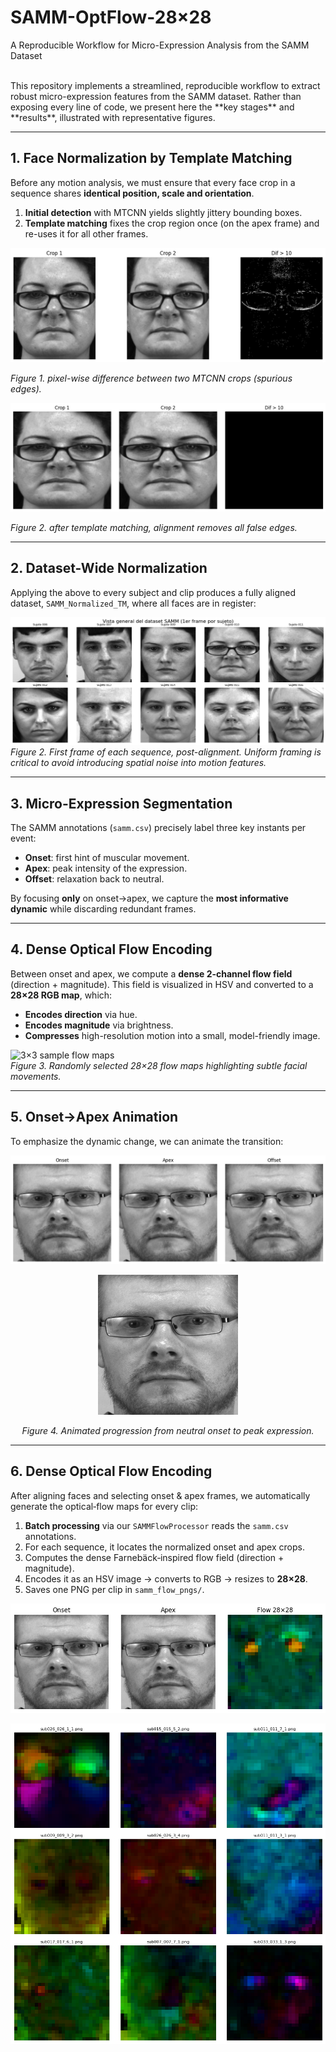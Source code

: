 # SAMM-OptFlow-28×28
A Reproducible Workflow for Micro-Expression Analysis from the SAMM Dataset

<br/>
This repository implements a streamlined, reproducible workflow to extract robust micro-expression features from the SAMM dataset. Rather than exposing every line of code, we present here the **key stages** and **results**, illustrated with representative figures.

---

## 1. Face Normalization by Template Matching

Before any motion analysis, we must ensure that every face crop in a sequence shares **identical position, scale and orientation**.  

1. **Initial detection** with MTCNN yields slightly jittery bounding boxes.  
2. **Template matching** fixes the crop region once (on the apex frame) and re-uses it for all other frames.

<div align="center">
  <img src="figs/diff_before.png" alt="Difference before alignment" width="600"/>
</div>

*Figure 1. pixel-wise difference between two MTCNN crops (spurious edges).*

<div align="center">
  <img src="figs/diff_after.png" alt="Difference after alignment" width="600"/>
</div>

*Figure 2. after template matching, alignment removes all false edges.*


---

## 2. Dataset-Wide Normalization

Applying the above to every subject and clip produces a fully aligned dataset, `SAMM_Normalized_TM`, where all faces are in register:

![Normalized grid of first frames](figs/normalized_grid.png)  
*Figure 2. First frame of each sequence, post-alignment. Uniform framing is critical to avoid introducing spatial noise into motion features.*

---

## 3. Micro-Expression Segmentation

The SAMM annotations (`samm.csv`) precisely label three key instants per event:

- **Onset**: first hint of muscular movement.  
- **Apex**: peak intensity of the expression.  
- **Offset**: relaxation back to neutral.

By focusing **only** on onset→apex, we capture the **most informative dynamic** while discarding redundant frames.

---

## 4. Dense Optical Flow Encoding

Between onset and apex, we compute a **dense 2-channel flow field** (direction + magnitude). This field is visualized in HSV and converted to a **28×28 RGB map**, which:

- **Encodes direction** via hue.  
- **Encodes magnitude** via brightness.  
- **Compresses** high-resolution motion into a small, model-friendly image.

![3×3 sample flow maps](figs/flow_3x3_grid.png)  
*Figure 3. Randomly selected 28×28 flow maps highlighting subtle facial movements.*

---

## 5. Onset→Apex Animation

To emphasize the dynamic change, we can animate the transition:

![3×3 sample flow maps](figs/onset_apex_offset_grid.png)  

<div align="center">
    <img src="figs/021_7_1.gif" alt="Onset→Apex GIF"/>
    <p><em>Figure 4. Animated progression from neutral onset to peak expression.</em></p>
</div>

---

## 6. Dense Optical Flow Encoding

After aligning faces and selecting onset & apex frames, we automatically generate the optical‐flow maps for every clip:

1. **Batch processing** via our `SAMMFlowProcessor` reads the `samm.csv` annotations.
2. For each sequence, it locates the normalized onset and apex crops.
3. Computes the dense Farnebäck‐inspired flow field (direction + magnitude).
4. Encodes it as an HSV image → converts to RGB → resizes to **28×28**.
5. Saves one PNG per clip in `samm_flow_pngs/`.

![3×3 sample flow maps](figs/optical_flow_sample.png)

![3×3 sample flow maps](figs/3_x_3_optical_flows.png)

